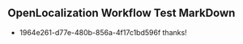 ## OpenLocalization Workflow Test MarkDown
* 1964e261-d77e-480b-856a-4f17c1bd596f 
thanks!<!--HONumber=Mar16_HO3-->
